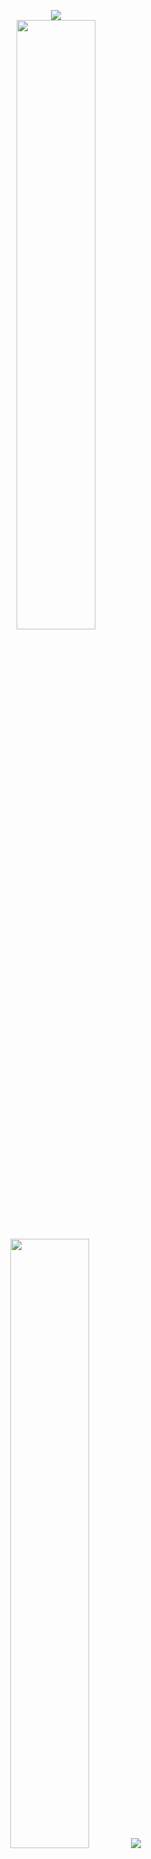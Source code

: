<p align="center">
  <a href="https://discord.com/users/953728215950712832"> <img align="center" src="https://lanyard.kyrie25.me/api/953728215950712832?waveColor=8B8BFA&waveSpotifyColor=B48EF7&gradient=645CBB-A084DC-BFACE2-EBC7E6"/></a>
  <br>
  <img height="50%" width="auto" src ="https://github-readme-stats.vercel.app/api?username=rumor1337&show_icons=true&count_private=true&theme=dracula&hide_border=true&hide=issues,contribs&bg_color=000000000">
  <img height="50%" width="auto" src ="https://github-readme-stats.vercel.app/api/top-langs/?username=rumor1337&layout=compact&hide_border=true&theme=dracula&bg_color=00000000&langs_count=6&hide=jupyter%20notebook,tex,css,php&exclude_repo=Pacman-AI">
  <img src ="https://github-readme-streak-stats.herokuapp.com?user=w8y&theme=dracula&hide_border=true&background=FFFFFF00">
</p>
